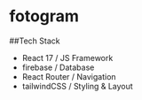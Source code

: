 # fotogram

##Tech Stack

- React 17 / JS Framework
- firebase / Database
- React Router / Navigation
- tailwindCSS / Styling & Layout
